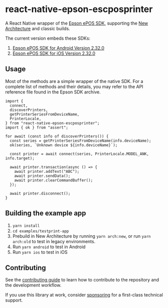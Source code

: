 # react-native-epson-escposprinter

A React Native wrapper of the
[Epson ePOS SDK](https://support.epson.net/setupnavi/?PINF=swlist&MKN=TM-T82),
supporting the
[New Architecture](https://reactnative.dev/docs/the-new-architecture/landing-page)
and classic builds.

The current version embeds these SDKs:

1. [Epson ePOS SDK for Android Version 2.32.0](https://download3.ebz.epson.net/dsc/f/03/00/17/07/34/7de19987ac4424b34b1ee708f254d7b825526beb/ePOS_SDK_Android_v2.32.0.zip)
1. [Epson ePOS SDK for iOS Version 2.32.0](https://download3.ebz.epson.net/dsc/f/03/00/17/07/36/4f68b055a1006360f78c585f3c22089beca7a3b1/ePOS_SDK_iOS_v2.32.0.zip)

## Usage

Most of the methods are a simple wrapper of the native SDK. For a complete list
of methods and their details, you may refer to the API reference file found in
the Epson SDK archive.

```tsx
import {
  connect,
  discoverPrinters,
  getPrinterSeriesFromDeviceName,
  PrinterLocale,
} from "react-native-epson-escposprinter";
import { ok } from "assert";

for await (const info of discoverPrinters()) {
  const series = getPrinterSeriesFromDeviceName(info.deviceName);
  ok(series, `Unknown device ${info.deviceName}`);

  const printer = await connect(series, PrinterLocale.MODEL_ANK, info.target);

  await printer.transaction(async () => {
    await printer.addText("ABC");
    await printer.sendData();
    await printer.clearCommandBuffer();
  });

  await printer.disconnect();
}
```

## Building the example app

1. `yarn install`
1. `cd examples/testprint-app`
1. Prebuild in New Architecture by running `yarn arch:new`, or run
   `yarn arch:old` to test in legacy environments.
1. Run `yarn android` to test in Android
1. Run `yarn ios` to test in iOS

## Contributing

See the [contributing guide](CONTRIBUTING.md) to learn how to contribute to the
repository and the development workflow.

If you use this library at work, consider
[sponsoring](https://github.com/sponsors/vicary) for a first-class technical
support.
